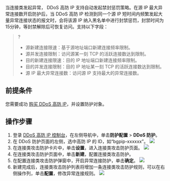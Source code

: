 当连接类发起异常， DDoS 高防 IP 支持自动发起禁封惩罚策略。在源 IP 最大异常连接数开启防护后，当 DDoS 高防 IP 检测到同一个源 IP 短时间内频繁发起大量异常连接状态的报文时，会将该源 IP 纳入黑名单中进行封禁惩罚，封禁时间为15分钟，等封禁解除后可恢复访问。支持以下字段：
>?
>- 源新建连接限速：基于源地址端口新建连接频率限制。
>- 源并发连接限制：访问源某一刻 TCP 的活跃连接数达到限制。
>- 目的新建连接限速：目的 IP 地址端口新建连接频率限制。
>- 目的并发连接限制：目的 IP 地址某一刻 TCP 的活跃连接数达到限制。
>- 源 IP 最大异常连接数：访问源 IP 支持最大的异常连接数。
	
## 前提条件
您需要成功 [购买 DDoS 高防 IP](https://cloud.tencent.com/document/product/1014/44082)，并设置防护对象。

## 操作步骤
1. 登录 [DDoS 高防 IP 控制台](https://console.cloud.tencent.com/ddos/antiddos-advanced/config/port)，在左侧导航中，单击**防护配置** > **DDoS 防护**。
2. 在 DDoS 防护页面的左侧，选中高防 IP 的 ID，如“bgpip-xxxxxx”。
![](https://qcloudimg.tencent-cloud.cn/raw/dc74678859a3da4f3dcbb27ffe07e367.png)
3. 在连接类攻击防护卡片中，单击**设置**，进入连接类攻击防护页面。
![](https://qcloudimg.tencent-cloud.cn/raw/1b045c80c186c7c30ab6b66ac5011a12.png)
4. 在连接类攻击防护页面中，单击**新建**，配置连接类攻击防护。
5. 在配置连接类攻击防护弹窗中，开启异常连接防护，单击**确定**。
![](https://qcloudimg.tencent-cloud.cn/raw/90f885eb137549ade34a07316b7e3c67.png)
6. 新建完成后，连接类攻击防护列表将增加一条连接类攻击防护规则，可以在右侧操作列，单击**配置**，修改异常连接规则。
![](https://qcloudimg.tencent-cloud.cn/raw/68d44c1410fa50fcf1d3127471942d65.png)
